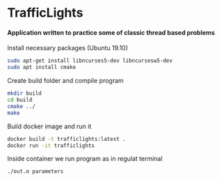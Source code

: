 # TrafficLights

#### Application written to practice some of classic thread based problems

Install necessary packages (Ubuntu 19.10)

```bash
sudo apt-get install libncurses5-dev libncursesw5-dev
sudo apt install cmake
```

Create build folder and compile program

```bash
mkdir build
cd build
cmake ../
make
```

Build docker image and run it
```bash
docker build -t trafficlights:latest .
docker run -it trafficlights
```

Inside container we run program as in regulat terminal
```bash
./out.o parameters
```